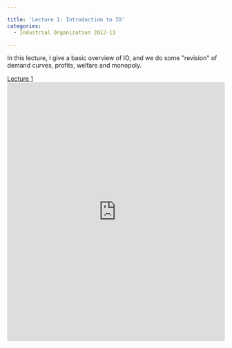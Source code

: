 ```yaml
---

title: 'Lecture 1: Introduction to IO'
categories:
  - Industrial Organization 2012-13

---
```

In this lecture, I give a basic overview of IO, and we do some "revision" of demand curves, profits, welfare and monopoly.

<a title="View Lecture 1 on Scribd" href="https://www.scribd.com/doc/109078865/Lecture-1" >Lecture 1</a><iframe src="https://www.scribd.com/embeds/109078865/content?start_page=1&view_mode=scroll&access_key=key-2jb2eajark10b8v9p34g" data-auto-height="true" data-aspect-ratio="1.33333333333333" scrolling="no" width="100%" height="600" frameborder="0"></iframe>